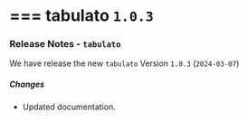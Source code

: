 ===
tabulato **`1.0.3`**
===

### Release Notes - `tabulato`

We have release the new `tabulato` Version `1.0.3` (`2024-03-07`)

##### Changes

- Updated documentation.
